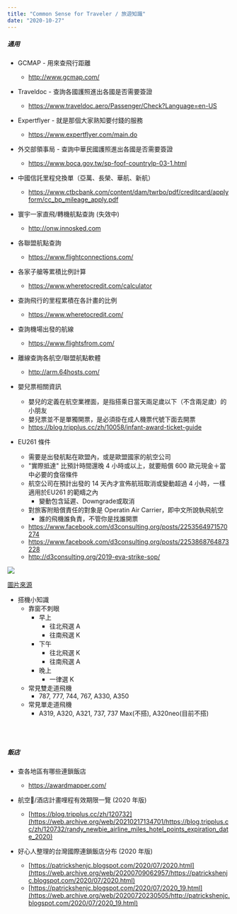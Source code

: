 ```yaml
---
title: "Common Sense for Traveler / 旅遊知識"
date: "2020-10-27"
---
```


##### 通用

* GCMAP - 用來查飛行距離
    * http://www.gcmap.com/

* Traveldoc - 查詢各國護照進出各國是否需要簽證
    * https://www.traveldoc.aero/Passenger/Check?Language=en-US
    
* Expertflyer - 就是那個大家熟知要付錢的服務
    * https://www.expertflyer.com/main.do

* 外交部領事局 - 查詢中華民國護照進出各國是否需要簽證
    * https://www.boca.gov.tw/sp-foof-countrylp-03-1.html
    
* 中國信託里程兌換單（亞萬、長榮、華航、新航）
    * https://www.ctbcbank.com/content/dam/twrbo/pdf/creditcard/applyform/cc_bp_mileage_apply.pdf
    
* 寰宇一家直飛/轉機航點查詢 (失效中)
    * http://onw.innosked.com

* 各聯盟航點查詢
    * https://www.flightconnections.com/
 
* 各家子艙等累積比例計算
    * https://www.wheretocredit.com/calculator
    
* 查詢飛行的里程累積在各計畫的比例
    * https://www.wheretocredit.com/
    
* 查詢機場出發的航線
    * https://www.flightsfrom.com/

* 離線查詢各航空/聯盟航點軟體
    * http://arm.64hosts.com/

* 嬰兒票相關資訊
    * 嬰兒的定義在航空業裡面，是指搭乘日當天兩足歲以下（不含兩足歲）的小朋友
    * 嬰兒票並不是單獨開票，是必須掛在成人機票代號下面去開票
    * https://blog.tripplus.cc/zh/10058/infant-award-ticket-guide

* EU261 條件
    * 需要是出發航點在歐盟內，或是歐盟國家的航空公司
    * "實際抵達" 比預計時間還晚 4 小時或以上，就要賠償 600 歐元現金＋當中必要的食宿條件
    * 航空公司在預計出發的 14 天內才宣佈航班取消或變動超過 4 小時，一樣適用於EU261 的範疇之內
        * 變動包含延遲、Downgrade或取消
    * 對旅客附賠償責任的對象是 Operatin Air Carrier，即中文所說執飛航空
        * 誰的飛機誰負責，不管你是找誰開票
    * https://www.facebook.com/d3consulting.org/posts/2253564971570274
    * https://www.facebook.com/d3consulting.org/posts/2253868764873228
    * http://d3consulting.org/2019-eva-strike-sop/

![](https://i.imgur.com/JIHqwAd.png)

[圖片來源](https://news.housefun.com.tw/news/article/157509209005.html)

* 搭機小知識
    * 靠窗不刺眼
        * 早上
            * 往北飛選 A 
            * 往南飛選 K
        * 下午
            * 往北飛選 K
            * 往南飛選 A
        * 晚上
            * 一律選 K
    * 常見雙走道飛機
        * 787, 777, 744, 767, A330, A350
    * 常見單走道飛機           
        * A319, A320, A321, 737, 737 Max(不搭), A320neo(目前不搭)

</br>
</br>


##### 飯店

* 查各地區有哪些連鎖飯店
    * https://awardmapper.com/

* 航空/酒店計畫哩程有效期限一覽 (2020 年版)
    * [https://blog.tripplus.cc/zh/120732](https://web.archive.org/web/20210217134701/https://blog.tripplus.cc/zh/120732/randy_newbie_airline_miles_hotel_points_expiration_date_2020)

* 好心人整理的台灣國際連鎖飯店分布 (2020 年版)
    * [https://patrickshenjc.blogspot.com/2020/07/2020.html](https://web.archive.org/web/20200709062957/https://patrickshenjc.blogspot.com/2020/07/2020.html)
    * [https://patrickshenjc.blogspot.com/2020/07/2020_19.html](https://web.archive.org/web/20200720230505/http://patrickshenjc.blogspot.com/2020/07/2020_19.html)